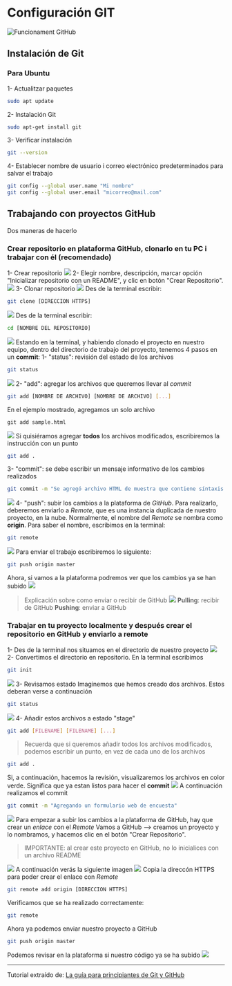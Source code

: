 # Configuración GIT
![Funcionament GitHub](../imatges/vcs.png)
## Instalación de Git
### Para Ubuntu
1- Actualitzar paquetes
```bash
sudo apt update
```
2- Instalación Git
```bash
sudo apt-get install git
```
3- Verificar instalación
```bash
git --version
```
4- Establecer nombre de usuario i correo electrónico predeterminados para salvar el trabajo
```bash
git config --global user.name "Mi nombre"
git config --global user.email "micorreo@mail.com"
```
## Trabajando con proyectos GitHub
Dos maneras de hacerlo
### Crear repositorio en plataforma GitHub, clonarlo en tu PC i trabajar con él (recomendado)
1- Crear repositorio
![](../imatges/new-repo.png)
2- Elegir nombre, descripción, marcar opción "Inicializar repositorio con un README", y clic en botón "Crear Repositorio".
![](../imatges/readme.png)
3- Clonar repositorio
![](../imatges/github-project.png)
Des de la terminal escribir:
```bash
git clone [DIRECCION HTTPS]
```
![](../imatges/cmd-1.png)
Des de la terminal escribir:
```bash
cd [NOMBRE DEL REPOSITORIO]
```
![](../imatges/cmd-2.png
)
Estando en la terminal, y habiendo clonado el proyecto en nuestro equipo, dentro del directorio de trabajo del proyecto, tenemos 4 pasos en un **commit**:
1- "status": revisión del estado de los archivos
```bash
git status
```
![](../imatges/git-status-1.png)
2- "add": agregar los archivos que queremos llevar al *commit*
```bash
git add [NOMBRE DE ARCHIVO] [NOMBRE DE ARCHIVO] [...]
```
En el ejemplo mostrado, agregamos un solo archivo
```
git add sample.html
```
![](../imatges/sample.png)
Si quisiéramos agregar **todos** los archivos modificados, escribiremos la instrucción con un punto
```bash
git add .
```
3- "commit": se debe escribir un mensaje informativo de los cambios realizados
```bash
git commit -m "Se agregó archivo HTML de muestra que contiene síntaxis basica"
```
![](../imatges/commit-1.png)
4- "push": subir los cambios a la plataforma de *GitHub*. Para realizarlo, deberemos enviarlo a *Remote*, que es una instancia duplicada de nuestro proyecto, en la nube. Normalmente, el nombre del *Remote* se nombra como **origin**.
Para saber el nombre, escribimos en la terminal:
```bash
git remote
```
![](../imatges/remote-1.png)
Para enviar el trabajo escribiremos lo siguiente:
```bash
git push origin master
```
Ahora, si vamos a la plataforma podremos ver que los cambios ya se han subido
![](../imatges/push-1.png)
> Explicación sobre como enviar o recibir de GitHub
![](../imatges/explanation.png)
**Pulling**: recibir de GitHub
**Pushing**: enviar a GitHub
### Trabajar en tu proyecto localmente y después crear el repositorio en GitHub y enviarlo a remote
1- Des de la terminal nos situamos en el directorio de nuestro proyecto
![](../imatges/type-2.png)
2- Convertimos el directorio en repositorio.
En la terminal escribimos
```bash
git init
```
![](../imatges/init.png)
3- Revisamos estado
Imaginemos que hemos creado dos archivos. Estos deberan verse a continuación
```bash
git status
```
![](../imatges/status-2.png)
4- Añadir estos archivos a estado "stage"
```bash
git add [FILENAME] [FILENAME] [...]
```
> Recuerda que si queremos añadir todos los archivos modificados, podemos escribir un punto, en vez de cada uno de los archivos

```bash
git add .
```
Si, a continuación, hacemos la revisión, visualizaremos los archivos en color verde. Significa que ya estan listos para hacer el **commit**
![](../imatges/commit-1.png)
A continuación realizamos el commit
```bash
git commit -m "Agregando un formulario web de encuesta"
```
![](../imatges/survey-form.png)
Para empezar a subir los cambios a la plataforma de GitHub, hay que crear un *enlace* con el *Remote*
Vamos a GitHub --> creamos un proyecto y lo nombramos, y hacemos clic en el botón "Crear Repositorio".
> IMPORTANTE: al crear este proyecto en GitHub, no lo inicialices con un archivo README

![](../imatges/new-repo-2.png)
A continuación verás la siguiente imagen
![](../imatges/web-page.png)
Copia la direccón HTTPS para poder crear el enlace con *Remote*
```bash
git remote add origin [DIRECCION HTTPS]
```
Verificamos que se ha realizado correctamente:
```bash
git remote
```
Ahora ya podemos enviar nuestro proyecto a GitHub
```bash
git push origin master
```
Podemos revisar en la plataforma si nuestro código ya se ha subido
![](../imatges/final.png)

---
Tutorial extraído de: [La guía para principiantes de Git y GitHub](https://www.freecodecamp.org/espanol/news/guia-para-principiantes-de-git-y-github/)
